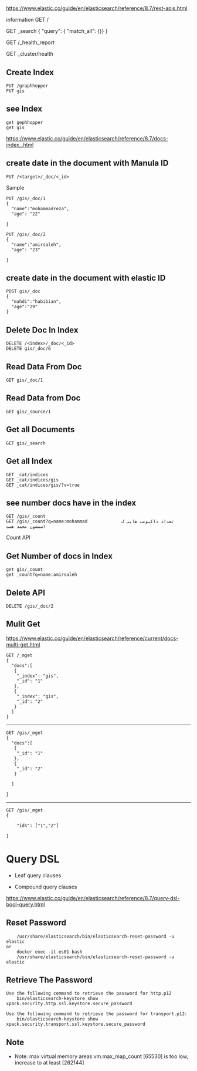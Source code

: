 #

<https://www.elastic.co/guide/en/elasticsearch/reference/8.7/rest-apis.html>

information
    GET /

GET _search
{
  "query": {
    "match_all": {}}
}

GET /_health_report

GET _cluster/health

## Create Index

    PUT /graphhopper
    PUT gis

## see Index

    get gephhopper
    get gis

<https://www.elastic.co/guide/en/elasticsearch/reference/8.7/docs-index_.html>

## create date in the document with Manula ID

    PUT /<target>/_doc/<_id>
  
  Sample

    PUT /gis/_doc/1
    {
      "name":"mohammadreza",
      "age": "22"
    
    }

    PUT /gis/_doc/2
    {
      "name":"amirsaleh",
      "age": "23"
    
    }

## create date in the document with elastic ID

    POST gis/_doc
    {
      "mahdi":"habibian",
      "age":"29"
    }

## Delete Doc In Index

    DELETE /<index>/_doc/<_id>
    DELETE gis/_doc/6

## Read Data From Doc

    GET gis/_doc/1

## Read Data from Doc

    GET gis/_source/1

## Get all Documents

    GET gis/_search

## Get all Index

    GET _cat/indices
    GET _cat/indices/gis
    GET _cat/indices/gis/?v=true

## see number docs have in the index

    GET /gis/_count
    GET /gis/_count?q=name:mohammad             تعداد داکیومت هایی ک اسمشون محمد هست

Count API

## Get Number of docs in Index

    get gis/_count
    get _count?q=name:amirsaleh

## Delete API

    DELETE /gis/_doc/2

## Mulit Get

https://www.elastic.co/guide/en/elasticsearch/reference/current/docs-multi-get.html

    GET /_mget
    {
      "docs":[
       {
        "_index": "gis",
        "_id": "1"
       }, 
       {
        "_index": "gis",
        "_id": "2"
       } 
      ]
    }
-----------------------------------
    GET /gis/_mget
    {
      "docs":[
       {
        "_id": "1"
       }, 
       {
        "_id": "2"
       } 

      ]

    }
-----------------------------------
    GET /gis/_mget
    {

        "ids": ["1","2"]

    }


# Query DSL

* Leaf query clauses



* Compound query clauses

https://www.elastic.co/guide/en/elasticsearch/reference/8.7/query-dsl-bool-query.html
















## Reset Password

        /usr/share/elasticsearch/bin/elasticsearch-reset-password -u elastic
    or
        docker exec -it es01 bash
        /usr/share/elasticsearch/bin/elasticsearch-reset-password -u elastic

## Retrieve The Password

    Use the following command to retrieve the password for http.p12
        bin/elasticsearch-keystore show xpack.security.http.ssl.keystore.secure_password

    Use the following command to retrieve the password for transport.p12:
        bin/elasticsearch-keystore show xpack.security.transport.ssl.keystore.secure_password













## Note

- Note: max virtual memory areas vm.max_map_count [65530] is too low, increase to at least [262144]

